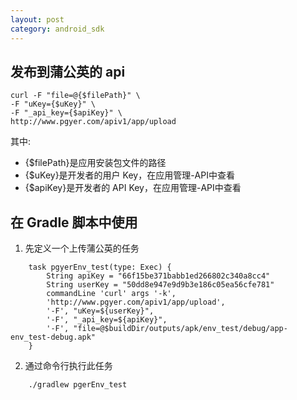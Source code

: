 ```yaml
---
layout: post
category: android_sdk
---
```


## 发布到蒲公英的 api
```
curl -F "file=@{$filePath}" \
-F "uKey={$uKey}" \
-F "_api_key={$apiKey}" \ 
http://www.pgyer.com/apiv1/app/upload
```

其中:
- {$filePath}是应用安装包文件的路径
- {$uKey}是开发者的用户 Key，在应用管理-API中查看
- {$apiKey}是开发者的 API Key，在应用管理-API中查看

## 在 Gradle 脚本中使用

1. 先定义一个上传蒲公英的任务
```
    task pgyerEnv_test(type: Exec) {
        String apiKey = "66f15be371babb1ed266802c340a8cc4"
        String userKey = "50dd8e947e9d9b3e186c05ea56cfe781"
        commandLine 'curl' args '-k', 
        'http://www.pgyer.com/apiv1/app/upload',
        '-F', "uKey=${userKey}",
        '-F', "_api_key=${apiKey}",
        '-F', "file=@$buildDir/outputs/apk/env_test/debug/app-env_test-debug.apk"
    }
```

2. 通过命令行执行此任务
```
    ./gradlew pgerEnv_test
```







